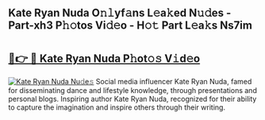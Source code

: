 ## Kate Ryan Nuda O𝚗𝚕yf𝚊ns L𝚎a𝚔ed N𝚞𝚍es - Part-xh3 P𝚑𝚘tos Vi𝚍𝚎o - H𝚘𝚝 Part L𝚎a𝚔s Ns7im

# <h2><a href="http://kfalg2c.oniu.top/?m=Kate+Ryan+Nuda">🔗👉 🔴 Kate Ryan Nuda P𝚑ot𝚘𝚜 V𝚒d𝚎o</a></h2>

[![Kate Ryan Nuda Nu𝚍e𝚜](https://i.imgur.com/0qMVB7G.gif)](http://kfalg2c.oniu.top/?m=Kate+Ryan+Nuda)
Social media influencer Kate Ryan Nuda, famed for disseminating dance and lifestyle knowledge, through presentations and personal blogs. Inspiring author Kate Ryan Nuda, recognized for their ability to capture the imagination and inspire others through their writing.  
